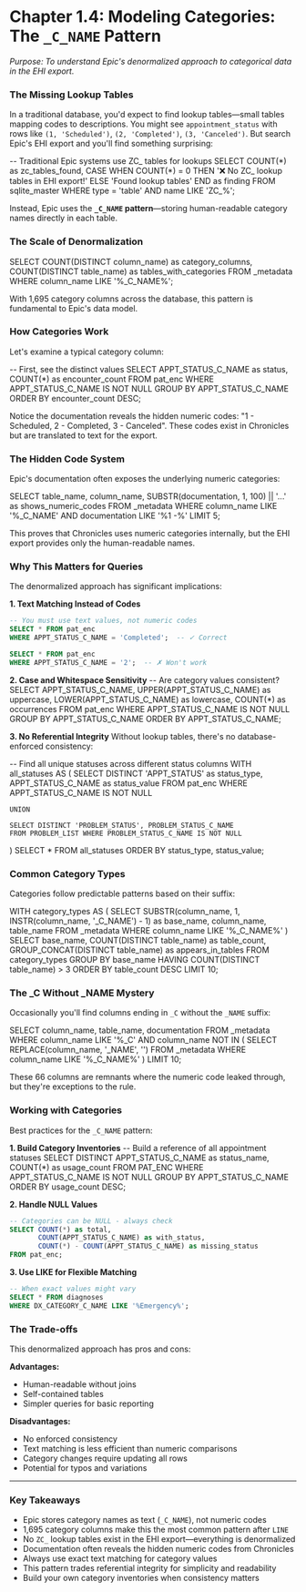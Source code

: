 # Chapter 1.4: Modeling Categories: The `_C_NAME` Pattern

*Purpose: To understand Epic's denormalized approach to categorical data in the EHI export.*

### The Missing Lookup Tables

In a traditional database, you'd expect to find lookup tables—small tables mapping codes to descriptions. You might see `appointment_status` with rows like `(1, 'Scheduled')`, `(2, 'Completed')`, `(3, 'Canceled')`. But search Epic's EHI export and you'll find something surprising:

<example-query description="Prove that ZC_ lookup tables don't exist">
-- Traditional Epic systems use ZC_ tables for lookups
SELECT 
    COUNT(*) as zc_tables_found,
    CASE 
        WHEN COUNT(*) = 0 THEN '❌ No ZC_ lookup tables in EHI export!'
        ELSE 'Found lookup tables'
    END as finding
FROM sqlite_master 
WHERE type = 'table' 
  AND name LIKE 'ZC_%';
</example-query>

Instead, Epic uses the **`_C_NAME` pattern**—storing human-readable category names directly in each table.

### The Scale of Denormalization

<example-query description="Discover the prevalence of the _C_NAME pattern">
SELECT 
    COUNT(DISTINCT column_name) as category_columns,
    COUNT(DISTINCT table_name) as tables_with_categories
FROM _metadata
WHERE column_name LIKE '%_C_NAME%';
</example-query>

With 1,695 category columns across the database, this pattern is fundamental to Epic's data model.

### How Categories Work

Let's examine a typical category column:

<example-query description="See category values in practice">
-- First, see the distinct values
SELECT 
    APPT_STATUS_C_NAME as status,
    COUNT(*) as encounter_count
FROM pat_enc 
WHERE APPT_STATUS_C_NAME IS NOT NULL
GROUP BY APPT_STATUS_C_NAME
ORDER BY encounter_count DESC;
</example-query>

Notice the documentation reveals the hidden numeric codes: "1 - Scheduled, 2 - Completed, 3 - Canceled". These codes exist in Chronicles but are translated to text for the export.

### The Hidden Code System

Epic's documentation often exposes the underlying numeric categories:

<example-query description="Find columns where documentation reveals numeric codes">
SELECT 
    table_name,
    column_name,
    SUBSTR(documentation, 1, 100) || '...' as shows_numeric_codes
FROM _metadata
WHERE column_name LIKE '%_C_NAME'
  AND documentation LIKE '%1 -%'
LIMIT 5;
</example-query>

This proves that Chronicles uses numeric categories internally, but the EHI export provides only the human-readable names.

### Why This Matters for Queries

The denormalized approach has significant implications:

**1. Text Matching Instead of Codes**
```sql
-- You must use text values, not numeric codes
SELECT * FROM pat_enc 
WHERE APPT_STATUS_C_NAME = 'Completed';  -- ✓ Correct

SELECT * FROM pat_enc 
WHERE APPT_STATUS_C_NAME = '2';  -- ✗ Won't work
```

**2. Case and Whitespace Sensitivity**
<example-query description="Check for case variations in category values">
-- Are category values consistent?
SELECT 
    APPT_STATUS_C_NAME,
    UPPER(APPT_STATUS_C_NAME) as uppercase,
    LOWER(APPT_STATUS_C_NAME) as lowercase,
    COUNT(*) as occurrences
FROM pat_enc
WHERE APPT_STATUS_C_NAME IS NOT NULL
GROUP BY APPT_STATUS_C_NAME
ORDER BY APPT_STATUS_C_NAME;
</example-query>

**3. No Referential Integrity**
Without lookup tables, there's no database-enforced consistency:

<example-query description="Demonstrate lack of referential constraints">
-- Find all unique statuses across different status columns
WITH all_statuses AS (
    SELECT DISTINCT 'APPT_STATUS' as status_type, APPT_STATUS_C_NAME as status_value 
    FROM pat_enc WHERE APPT_STATUS_C_NAME IS NOT NULL
    
    UNION
    
    SELECT DISTINCT 'PROBLEM_STATUS', PROBLEM_STATUS_C_NAME 
    FROM PROBLEM_LIST WHERE PROBLEM_STATUS_C_NAME IS NOT NULL
)
SELECT * FROM all_statuses
ORDER BY status_type, status_value;
</example-query>

### Common Category Types

Categories follow predictable patterns based on their suffix:

<example-query description="Analyze category naming patterns">
WITH category_types AS (
    SELECT 
        SUBSTR(column_name, 1, INSTR(column_name, '_C_NAME') - 1) as base_name,
        column_name,
        table_name
    FROM _metadata
    WHERE column_name LIKE '%_C_NAME%'
)
SELECT 
    base_name,
    COUNT(DISTINCT table_name) as table_count,
    GROUP_CONCAT(DISTINCT table_name) as appears_in_tables
FROM category_types
GROUP BY base_name
HAVING COUNT(DISTINCT table_name) > 3
ORDER BY table_count DESC
LIMIT 10;
</example-query>

### The _C Without _NAME Mystery

Occasionally you'll find columns ending in `_C` without the `_NAME` suffix:

<example-query description="Investigate _C columns without _NAME">
SELECT 
    column_name,
    table_name,
    documentation
FROM _metadata
WHERE column_name LIKE '%_C'
  AND column_name NOT IN (
      SELECT REPLACE(column_name, '_NAME', '') 
      FROM _metadata 
      WHERE column_name LIKE '%_C_NAME%'
  )
LIMIT 10;
</example-query>

These 66 columns are remnants where the numeric code leaked through, but they're exceptions to the rule.

### Working with Categories

Best practices for the `_C_NAME` pattern:

**1. Build Category Inventories**
<example-query description="Create a reference list of valid values">
-- Build a reference of all appointment statuses
SELECT DISTINCT 
    APPT_STATUS_C_NAME as status_name,
    COUNT(*) as usage_count
FROM PAT_ENC
WHERE APPT_STATUS_C_NAME IS NOT NULL
GROUP BY APPT_STATUS_C_NAME
ORDER BY usage_count DESC;
</example-query>

**2. Handle NULL Values**
```sql
-- Categories can be NULL - always check
SELECT COUNT(*) as total,
       COUNT(APPT_STATUS_C_NAME) as with_status,
       COUNT(*) - COUNT(APPT_STATUS_C_NAME) as missing_status
FROM pat_enc;
```

**3. Use LIKE for Flexible Matching**
```sql
-- When exact values might vary
SELECT * FROM diagnoses
WHERE DX_CATEGORY_C_NAME LIKE '%Emergency%';
```

### The Trade-offs

This denormalized approach has pros and cons:

**Advantages:**
- Human-readable without joins
- Self-contained tables
- Simpler queries for basic reporting

**Disadvantages:**
- No enforced consistency
- Text matching is less efficient than numeric comparisons  
- Category changes require updating all rows
- Potential for typos and variations

---

### Key Takeaways

- Epic stores category names as text (`_C_NAME`), not numeric codes
- 1,695 category columns make this the most common pattern after `LINE`
- No `ZC_` lookup tables exist in the EHI export—everything is denormalized
- Documentation often reveals the hidden numeric codes from Chronicles
- Always use exact text matching for category values
- This pattern trades referential integrity for simplicity and readability
- Build your own category inventories when consistency matters
